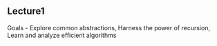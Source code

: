 ## Lecture1

Goals - Explore common abstractions,  Harness the power of recursion, Learn and analyze efficient algorithms

